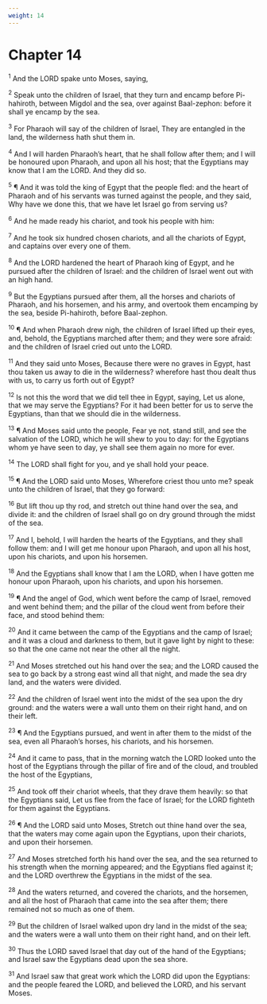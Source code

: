 ```yaml
---
weight: 14
---
```


# Chapter 14

<sup>1</sup> And the LORD spake unto Moses, saying, 

<sup>2</sup> Speak unto the children of Israel, that they turn and encamp before Pi-hahiroth, between Migdol and the sea, over against Baal-zephon: before it shall ye encamp by the sea. 

<sup>3</sup> For Pharaoh will say of the children of Israel, They are entangled in the land, the wilderness hath shut them in. 

<sup>4</sup> And I will harden Pharaoh’s heart, that he shall follow after them; and I will be honoured upon Pharaoh, and upon all his host; that the Egyptians may know that I am the LORD. And they did so. 

<sup>5</sup> ¶ And it was told the king of Egypt that the people fled: and the heart of Pharaoh and of his servants was turned against the people, and they said, Why have we done this, that we have let Israel go from serving us? 

<sup>6</sup> And he made ready his chariot, and took his people with him: 

<sup>7</sup> And he took six hundred chosen chariots, and all the chariots of Egypt, and captains over every one of them. 

<sup>8</sup> And the LORD hardened the heart of Pharaoh king of Egypt, and he pursued after the children of Israel: and the children of Israel went out with an high hand. 

<sup>9</sup> But the Egyptians pursued after them, all the horses and chariots of Pharaoh, and his horsemen, and his army, and overtook them encamping by the sea, beside Pi-hahiroth, before Baal-zephon. 

<sup>10</sup> ¶ And when Pharaoh drew nigh, the children of Israel lifted up their eyes, and, behold, the Egyptians marched after them; and they were sore afraid: and the children of Israel cried out unto the LORD. 

<sup>11</sup> And they said unto Moses, Because there were no graves in Egypt, hast thou taken us away to die in the wilderness? wherefore hast thou dealt thus with us, to carry us forth out of Egypt? 

<sup>12</sup> Is not this the word that we did tell thee in Egypt, saying, Let us alone, that we may serve the Egyptians? For it had been better for us to serve the Egyptians, than that we should die in the wilderness. 

<sup>13</sup> ¶ And Moses said unto the people, Fear ye not, stand still, and see the salvation of the LORD, which he will shew to you to day: for the Egyptians whom ye have seen to day, ye shall see them again no more for ever. 

<sup>14</sup> The LORD shall fight for you, and ye shall hold your peace. 

<sup>15</sup> ¶ And the LORD said unto Moses, Wherefore criest thou unto me? speak unto the children of Israel, that they go forward: 

<sup>16</sup> But lift thou up thy rod, and stretch out thine hand over the sea, and divide it: and the children of Israel shall go on dry ground through the midst of the sea. 

<sup>17</sup> And I, behold, I will harden the hearts of the Egyptians, and they shall follow them: and I will get me honour upon Pharaoh, and upon all his host, upon his chariots, and upon his horsemen. 

<sup>18</sup> And the Egyptians shall know that I am the LORD, when I have gotten me honour upon Pharaoh, upon his chariots, and upon his horsemen. 

<sup>19</sup> ¶ And the angel of God, which went before the camp of Israel, removed and went behind them; and the pillar of the cloud went from before their face, and stood behind them: 

<sup>20</sup> And it came between the camp of the Egyptians and the camp of Israel; and it was a cloud and darkness to them, but it gave light by night to these: so that the one came not near the other all the night. 

<sup>21</sup> And Moses stretched out his hand over the sea; and the LORD caused the sea to go back by a strong east wind all that night, and made the sea dry land, and the waters were divided. 

<sup>22</sup> And the children of Israel went into the midst of the sea upon the dry ground: and the waters were a wall unto them on their right hand, and on their left. 

<sup>23</sup> ¶ And the Egyptians pursued, and went in after them to the midst of the sea, even all Pharaoh’s horses, his chariots, and his horsemen. 

<sup>24</sup> And it came to pass, that in the morning watch the LORD looked unto the host of the Egyptians through the pillar of fire and of the cloud, and troubled the host of the Egyptians, 

<sup>25</sup> And took off their chariot wheels, that they drave them heavily: so that the Egyptians said, Let us flee from the face of Israel; for the LORD fighteth for them against the Egyptians. 

<sup>26</sup> ¶ And the LORD said unto Moses, Stretch out thine hand over the sea, that the waters may come again upon the Egyptians, upon their chariots, and upon their horsemen. 

<sup>27</sup> And Moses stretched forth his hand over the sea, and the sea returned to his strength when the morning appeared; and the Egyptians fled against it; and the LORD overthrew the Egyptians in the midst of the sea. 

<sup>28</sup> And the waters returned, and covered the chariots, and the horsemen, and all the host of Pharaoh that came into the sea after them; there remained not so much as one of them. 

<sup>29</sup> But the children of Israel walked upon dry land in the midst of the sea; and the waters were a wall unto them on their right hand, and on their left. 

<sup>30</sup> Thus the LORD saved Israel that day out of the hand of the Egyptians; and Israel saw the Egyptians dead upon the sea shore. 

<sup>31</sup> And Israel saw that great work which the LORD did upon the Egyptians: and the people feared the LORD, and believed the LORD, and his servant Moses. 


